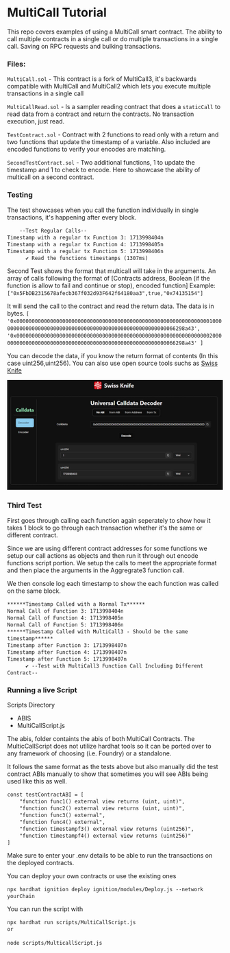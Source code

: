 # MultiCall Tutorial

This repo covers examples of using a MultiCall smart contract.  The ability to call multiple contracts in a single call or do multiple transactions in a single call.  Saving on RPC requests and bulking transactions.

### Files:

`MultiCall.sol` - This contract is a fork of MultiCall3, it's backwards compatible with MultiCall and MultiCall2 which lets you execute multiple transactions in a single call

`MultiCallRead.sol` - Is a sampler reading contract that does a `staticCall` to read data from a contract and return the contracts.  No transaction execution, just read.

`TestContract.sol` - Contract with 2 functions to read only with a return and two functions that update the timestamp of a variable. Also included are encoded functions to verify your encodes are matching.

`SecondTestContract.sol` - Two additional functions, 1 to update the timestamp and 1 to check to encode.  Here to showcase the ability of multicall on a second contract.

### Testing
The test showcases when you call the function individually in single transactions, it's happening after every block.

```
    --Test Regular Calls--
Timestamp with a regular tx Function 3: 1713998404n
Timestamp with a regular tx Function 4: 1713998405n
Timestamp with a regular tx Function 5: 1713998406n
      ✔ Read the functions timestamps (1307ms)
```

Second Test shows the format that multicall will take in the arguments.  An array of calls following the format of [Contracts address, Boolean (if the function is allow to fail and continue or stop), encoded function]  Example: `["0x5FbDB2315678afecb367f032d93F642f64180aa3",true,"0x74135154"]` 

It will send the call to the contract and read the return data.  The data is in bytes.
`[
  '0x00000000000000000000000000000000000000000000000000000000000000010000000000000000000000000000000000000000000000000000000066298a43',
  '0x00000000000000000000000000000000000000000000000000000000000000020000000000000000000000000000000000000000000000000000000066298a43'
]`

You can decode the data, if you know the return format of contents (In this case uint256,uint256).  You can also use open source tools suchs as [Swiss Knife](https://calldata.swiss-knife.xyz/decoder)

![example](/images/data.jpg)


### Third Test

First goes through calling each function again seperately to show how it takes 1 block to go through each transaction whether it's the same or different contract.

Since we are using different contract addresses for some functions we setup our call actions as objects and then run it through out encode functions script portion.
We setup the calls to meet the appropriate format and then place the arguments in the Aggregrate3 function call.

We then console log each timestamp to show the each function was called on the same block.

```
******Timestamp Called with a Normal Tx******
Normal Call of Function 3: 1713998404n
Normal Call of Function 4: 1713998405n
Normal Call of Function 5: 1713998406n
******Timestamp Called with MultiCall3 - Should be the same timestamp******
Timestamp after Function 3: 1713998407n
Timestamp after Function 4: 1713998407n
Timestamp after Function 5: 1713998407n
      ✔ --Test with MultiCall3 Function Call Including Different Contract--
```

### Running a live Script

Scripts Directory
- ABIS
- MultiCallScript.js

The abis, folder containts the abis of both MultiCall Contracts.
The MulticCallScript does not utilize hardhat tools so it can be ported over to any framework of choosing (i.e. Foundry) or a standalone.  

It follows the same format as the tests above but also manually did the test contract ABIs manually to show that sometimes you will see ABIs being used like this as well.
```
const testContractABI = [
    "function func1() external view returns (uint, uint)",
    "function func2() external view returns (uint, uint)",
    "function func3() external",
    "function func4() external",
    "function timestampf3() external view returns (uint256)",
    "function timestampf4() external view returns (uint256)"
]
```
Make sure to enter your .env details to be able to run the transactions on the deployed contracts.

You can deploy your own contracts or use the existing ones

```
npx hardhat ignition deploy ignition/modules/Deploy.js --network yourChain
```
You can run the script with 

```shell
npx hardhat run scripts/MultiCallScript.js
or

node scripts/MulticallScript.js

```
